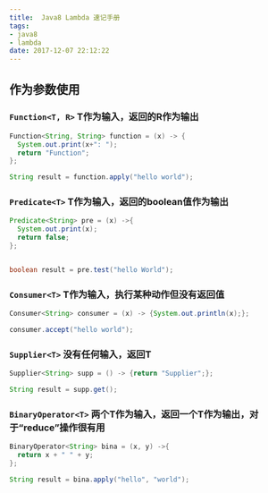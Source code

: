 ```yaml
---
title:  Java8 Lambda 速记手册
tags:
- java8
- lambda
date: 2017-12-07 22:12:22
---
```

## 作为参数使用

### `Function<T, R>` T作为输入，返回的R作为输出
```java
Function<String, String> function = (x) -> {
  System.out.print(x+": ");
  return "Function";
};

String result = function.apply("hello world");
```
  

### `Predicate<T>` T作为输入，返回的boolean值作为输出
```java
Predicate<String> pre = (x) ->{
  System.out.print(x);
  return false;
};


boolean result = pre.test("hello World");
```
 

### `Consumer<T>` T作为输入，执行某种动作但没有返回值
```java
Consumer<String> consumer = (x) -> {System.out.println(x);};

consumer.accept("hello world");
```
 

### `Supplier<T>` 没有任何输入，返回T
```java
Supplier<String> supp = () -> {return "Supplier";};

String result = supp.get();
```
 

### `BinaryOperator<T>` 两个T作为输入，返回一个T作为输出，对于“reduce”操作很有用
```java
BinaryOperator<String> bina = (x, y) ->{
  return x + " " + y;	
};

String result = bina.apply("hello", "world");
```
